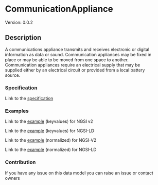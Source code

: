 # CommunicationAppliance
Version: 0.0.2

## Description 

A communications appliance transmits and receives electronic or digital information as data or sound.  Communication appliances may be fixed in place or may be able to be moved from one space to another. Communication appliances require an electrical supply that may be supplied either by an electrical circuit or provided from a local battery source.
### Specification

Link to the [specification](https://github.com/smart-data-models/incubated/tree/master/SAREF/s4bldg/CommunicationAppliance/doc/spec.md)

### Examples

Link to the [example](https://github.com/smart-data-models/incubated/tree/master/SAREF/s4bldg/CommunicationAppliance/examples/example.json) (keyvalues) for NGSI v2

Link to the [example](https://github.com/smart-data-models/incubated/tree/master/SAREF/s4bldg/CommunicationAppliance/examples/example.jsonld) (keyvalues) for NGSI-LD

Link to the [example](https://github.com/smart-data-models/incubated/tree/master/SAREF/s4bldg/CommunicationAppliance/examples/example-normalized.json) (normalized) for NGSI-V2

Link to the [example](https://github.com/smart-data-models/incubated/tree/master/SAREF/s4bldg/CommunicationAppliance/examples/example-normalized.jsonld) (normalized) for NGSI-LD
### Contribution

 If you have any issue on this data model you can raise an issue or contact owners
